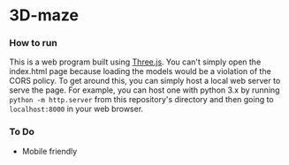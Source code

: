 # 3D-maze

### How to run
This is a web program built using [Three.js](https://threejs.org/). You can't simply open the index.html page because loading the models would be a violation of the CORS policy. To get around this, you can simply host a local web server to serve the page. For example, you can host one with python 3.x by running `python -m http.server` from this repository's directory and then going to `localhost:8000` in your web browser.
 
### To Do
* Mobile friendly
